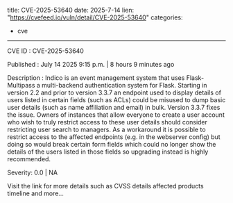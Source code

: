  
title: CVE-2025-53640
date: 2025-7-14
lien: "https://cvefeed.io/vuln/detail/CVE-2025-53640"
categories:
  - cve
---

CVE ID : CVE-2025-53640

Published :  July 14
2025
9:15 p.m. | 8 hours
9 minutes ago

Description : Indico is an event management system that uses Flask-Multipass
a multi-backend authentication system for Flask. Starting in version 2.2 and prior to version 3.3.7
an endpoint used to display details of users listed in certain fields (such as ACLs) could be misused to dump basic user details (such as name
affiliation and email) in bulk. Version 3.3.7 fixes the issue. Owners of instances that allow everyone to create a user account
who wish to truly restrict access to these user details
should consider restricting user search to managers. As a workaround
it is possible to restrict access to the affected endpoints (e.g. in the webserver config)
but doing so would break certain form fields which could no longer show the details of the users listed in those fields
so upgrading instead is highly recommended.

Severity: 0.0 | NA

Visit the link for more details
such as CVSS details
affected products
timeline
and more...
